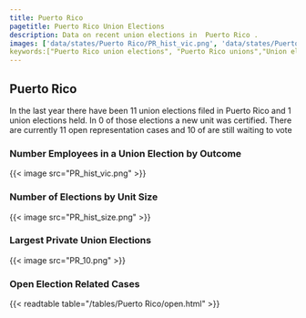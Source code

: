 ```yaml
---
title: Puerto Rico
pagetitle: Puerto Rico Union Elections
description: Data on recent union elections in  Puerto Rico .
images: ['data/states/Puerto Rico/PR_hist_vic.png', 'data/states/Puerto Rico/PR_hist_size.png', 'data/states/Puerto Rico/PR_10.png']
keywords:["Puerto Rico union elections", "Puerto Rico unions","Union elections"]
---
```

##  Puerto Rico

In the last year there have been 11 union elections filed in Puerto Rico and 1 union elections held. In 0 of those elections a new unit was certified. There are currently 11 open representation cases and 10 of are still waiting to vote

### Number Employees in a Union Election by Outcome
{{< image src="PR_hist_vic.png" >}}

### Number of Elections by Unit Size
{{< image src="PR_hist_size.png" >}}

### Largest Private Union Elections
{{< image src="PR_10.png" >}}

### Open Election Related Cases
{{< readtable table="/tables/Puerto Rico/open.html" >}}

